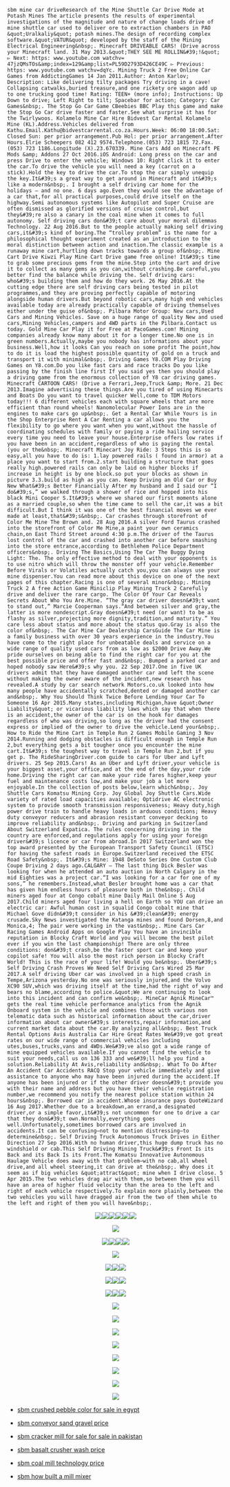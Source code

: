 
```
sbm mine car driveResearch of the Mine Shuttle Car Drive Mode at Potash Mines The article presents the results of experimental investigations of the magnitude and nature of change loads drive of mine shuttle car used to deliver ore to extraction chambers in PAO &quot;Uralkaliy&quot; potash mines.The design of recording complex software.&quot;VATUR&quot; developed by the staff of the Mining Electrical Engineering&nbsp;. Minecraft DRIVEABLE CARS! (Drive across your Minecraft land. 31 May 2013.&quot;THEY SEE ME ROLLIN&#39;!&quot; ▻ Next: https: www.youtube.com watchv= 47jzQMsTOs&amp;index=129&amp;list=PL59D2793D426CE49C ▻ Previous: https: www.youtube.com watchv=dqYc. Mining Truck 2 Free Online Car Games from AddictingGames 14 Jan 2011.Author: Anton Karlov; Description: Like delivering tilty packages Try driving in a cave! Collapsing catwalks,buried treasure,and one rickety ore wagon add up to one trucking good time! Rating: TEEN+ (more info); Instructions: Up Down to drive; Left Right to tilt; Spacebar for action; Category: Car Games&nbsp;. The Stop Go Car Game CBeebies BBC Play this game and make the Stop Go Car drive faster and faster.See what surprise it has for the Twirlywoos. Kolamelo Mine Car Hire Bidvest Car Rental Kolamelo Mine (KL).Address.Vehicles delivered from Kathu.Email.Kathu@bidvestcarrental.co.za.Hours.Week: 06:00 18:00.Sat: Closed Sun: per prior arrangement.Pub Hol: per prior arrangement.After Hours.Elrie Scheepers 082 412 9574.Telephone.(053) 723 1815 72.Fax.(053) 723 1186.Longitude (X).23.670339. Mine Cars Add on Minecraft PE Mods &amp; Addons 27 Oct 2016.iOS Android: Long press on the car and press Drive to enter the vehicle; Windows 10: Right click it to enter the car.To drive the vehicle you will need a key (carrot on a stick).Hold the key to drive the car.To stop the car simply unequip the key.It&#39;s a great way to get around in Minecraft and it&#39;s like a modern&nbsp;. I brought a self driving car home for the holidays — and no one. 6 days ago.Even they would see the advantage of a car that,for all practical purposes,could drive itself on the highway.Semi autonomous systems like Autopilot and Super Cruise are often dismissed as glorified versions of cruise control,but they&#39;re also a canary in the coal mine when it comes to full autonomy. Self driving cars don&#39;t care about your moral dilemmas Technology. 22 Aug 2016.But to the people actually making self driving cars,it&#39;s kind of boring.The “trolley problem” is the name for a philosophical thought experiment created as an introduction to the moral distinction between action and inaction.The classic example is a runaway mine cart,hurtling down tracks towards a group of&nbsp;. Mine Cart Drive Kiwzi Play Mine Cart Drive game free online! It&#39;s time to grab some precious gems from the mine.Step into the cart and drive it to collect as many gems as you can,without crashing.Be careful,you better find the balance while driving the. Self driving cars: who&#39;s building them and how do they work. 26 May 2016.At the cutting edge there are self driving cars being tested in pilot programmes,and they are proving perfectly capable of motoring alongside human drivers.But beyond robotic cars,many high end vehicles available today are already practically capable of driving themselves either under the guise of&nbsp;. Pilbara Motor Group: New cars,Used Cars and Mining Vehicles. Save on a huge range of quality New and used cars,Mining Vehicles,campers and 4WD parts in the Pilbara.Contact us today. Gold Mine Car Play it for Free at PacoGames.com! Mining companies already know many about it for a longer time.No one is in green numbers.Actually,maybe you nobody has informations about your business.Well,how it looks Can you reach on some profit The point,how to do it is load the highest possible quantity of gold on a truck and transport it with minimal&nbsp;. Driving Games Y8.COM Play Driving Games on Y8.com.Do you like fast cars and race tracks Do you like passing by the finish line first If you said yes then you should play a driving game from the enormous collection of Y8 car driving games. Minecraft CARTOON CARS! (Drive a Ferrari,Jeep,Truck &amp; More. 21 Dec 2013.Imagine advertising these things.Are you tired of using Minecarts and Boats Do you want to travel quicker Well,come to TDM Motors today!!! 6 different vehicles each with square wheels that are more efficient than round wheels! Nanomolecular Power Ions are in the engines to make cars go up&nbsp;. Get a Rental Car While Yours is in the Shop Enterprise Rent A Car Renting a car allows you the flexibility to go where you want when you want,without the hassle of coordinating schedules with family or paying a ride hailing service every time you need to leave your house.Enterprise offers low rates if you have been in an accident,regardless of who is paying the rental (you or the&nbsp;. Minecraft Minecart Joy Ride: 3 Steps this is so easy,all you have to do is: 1.lay powered rails ( found in armor) at a place you want to start from.2.start building a structure that goes really high.powered rails can only be laid on higher blocks if increase in height is by one block.so put your blocks as shown in picture 3.3.build as high as you can. Keep Driving an Old Car or Buy New What&#39;s Better Financially After my husband and I said our “I do&#39;s,” we walked through a shower of rice and hopped into his black Mini Cooper S.It&#39;s where we shared our first moments alone as a married couple,so when the time came to sell the car,it was a bit difficult.But I think it was one of the best financial moves we ever made at least,that&#39;s&nbsp;. Car crashes through storefront of Color Me Mine The Brown and. 28 Aug 2016.A silver Ford Taurus crashed into the storefront of Color Me Mine,a paint your own ceramics chain,on East Third Street around 4:30 p.m.The driver of the Taurus lost control of the car and crashed into another car before smashing into the store entrance,according to Bethlehem Police Department officers&nbsp;. Driving The Basics,Using The Car The Buggy Dying Light: The. The only effective method to deal with your opponents is to use nitro which will throw the monster off your vehicle.Remember Before Virals or Volatiles actually catch you,you can always use your mine dispenser.You can read more about this device on one of the next pages of this chapter.Racing is one of several minor&nbsp;. Mining Truck 2 A free Action Game Miniclip Play Mining Truck 2 Carefully drive and deliver the rare cargo. The Color Of Your Car Reveals Secrets About Who You Are.Mine. “The gray car driver doesn&#39;t want to stand out,” Marcie Cooperman says.“And between silver and gray,the latter is more nondescript.Gray doesn&#39;t need (or want) to be as flashy as silver,projecting more dignity,tradition,and maturity.” You care less about status and more about the status quo.Gray is also the color of&nbsp;. The Car Mine Car Dealership CarsGuide The Car Mine is a family business with over 30 years experience in the industry.You have come to the right place for unbeatable deals and service on a wide range of quality used cars from as low as $2000 Drive Away.We pride ourselves on being able to find the right car for you at the best possible price and offer fast and&nbsp;. Bumped a parked car and hoped nobody saw Here&#39;s why you. 22 Sep 2017.One in five UK drivers admit that they have damaged another car and left the scene without making the owner aware of the incident,new research has revealed.A study by car search network Motors.co.uk looked into how many people have accidentally scratched,dented or damaged another car and&nbsp;. Why You Should Think Twice Before Lending Your Car To Someone 16 Apr 2015.Many states,including Michigan,have &quot;Owner Liability&quot; or vicarious liability laws which say that when there is an accident,the owner of the car is on the hook for damages regardless of who was driving,so long as the driver had the consent express or implied of the owner to drive the vehicle.Lend your&nbsp;. How to Ride the Mine Cart in Temple Run 2 Games Mobile Gaming 3 Nov 2014.Running and dodging obstacles is difficult enough in Temple Run 2,but everything gets a bit tougher once you encounter the mine cart.It&#39;s the toughest way to travel in Temple Run 2,but if you get p. The RideSharingDriver.com guide to cars for Uber and Lyft drivers. 25 Sep 2015.Cars! As an Uber and Lyft driver,your vehicle is your biggest asset,your office,and at the end of the day,your ride home.Driving the right car can make your ride fares higher,keep your fuel and maintenance costs low,and make your job a lot more enjoyable.In the collection of posts below,learn which&nbsp;. Joy Shuttle Cars Komatsu Mining Corp. Joy Global Joy Shuttle Cars.Wide variety of rated load capacities available; Optidrive AC electronic system to provide smooth transmission responsiveness; Heavy duty,high power drive train to handle heavy loads in arduous conditions; Heavy duty conveyor reducers and abrasion resistant conveyor decking to improve reliability and&nbsp;. Driving and parking in Switzerland About Switzerland Expatica. The rules concerning driving in the country are enforced,and regulations apply for using your foreign driver&#39;s licence or car from abroad.In 2017 Switzerland won the top award presented by the European Transport Safety Council (ETSC) for having the safest roads in Europe.Switzerland received the ETSC Road Safety&nbsp;. It&#39;s Mine: 1948 DeSoto Series One Custom Club Coupe Driving 2 days ago.CALGARY — The last thing Dick Besler was looking for when he attended an auto auction in North Calgary in the mid Eighties was a project car.“I was looking for a car for one of my sons,” he remembers.Instead,what Besler brought home was a car that has given him endless hours of pleasure both in the&nbsp;. Child miners aged four at Congo cobalt mine Daily Mail Online 5 Aug 2017.Child miners aged four living a hell on Earth so YOU can drive an electric car: Awful human cost in squalid Congo cobalt mine that Michael Gove didn&#39;t consider in his &#39;clean&#39; energy crusade.Sky News investigated the Katanga mines and found Dorsen,8,and Monica,4; The pair were working in the vast&nbsp;. Mine Cars Car Racing Games Android Apps on Google Play You have an invincible reputation in Blocky Craft World and you will become the best pilot ever if you win the last championship! There are only three conditions: don&#39;t crash,be the faster sport car and keep your copilot safe! You will also the most rich person in Blocky Craft World! This is the race of your life! Would you be&nbsp;. Uber&#39;s Self Driving Crash Proves We Need Self Driving Cars Wired 25 Mar 2017.A self driving Uber car was involved in a high speed crash in Tempe,Arizona yesterday.No one was seriously injured,and the Volvo XC90 SUV,which was driving itself at the time,had the right of way and bears no blame,according to police.&quot;We are continuing to look into this incident and can confirm we&nbsp;. MineCar Agnik MineCar™ gets the real time vehicle performance analytics from the Agnik Onboard system in the vehicle and combines those with various non telematic data such as historical information about the car,driver information about car owner&#39;s interests,repair information,and current market data about the car.By analyzing all&nbsp;. Best Truck Rental Options Avis Australia Car Hire Great Rates We&#39;ve got great rates on our wide range of commercial vehicles including utes,buses,trucks,vans and 4WDs.We&#39;ve also got a wide range of mine equipped vehicles available.If you cannot find the vehicle to suit your needs,call us on 136 333 and we&#39;ll help you find a solution.Reliability At Avis,reliability and&nbsp;. What To Do After An Accident Car Accidents RACQ Stop your vehicle immediately and give assistance to anyone who may have been injured during the accident.If anyone has been injured or if the other driver doesn&#39;t provide you with their name and address but you have their vehicle registration number,we recommend you notify the nearest police station within 24 hours&nbsp;. Borrowed car in accident.Whose insurance pays QuoteWizard 16 Aug 2017.Whether due to a breakdown,an errand,a designated driver,or a simple favor,it&#39;s not uncommon for one to drive a car that they don&#39;t own.Normally,everything goes well.Unfortunately,sometimes borrowed cars are involved in accidents.It can be confusing—not to mention distressing—to determine&nbsp;. Self Driving Truck Autonomous Truck Drives in Either Direction 27 Sep 2016.With no human driver,this huge dump truck has no windshield or cab.This Self Driving Mining Truck&#39;s Front Is its Back and its Back Is its Front.The Komatsu Innovative Autonomous Haulage Vehicle does away with that problem—with no cab,all wheel drive,and all wheel steering,it can drive at the&nbsp;. Why does it seem as if big vehicles &quot;attract&quot; mine when I drive close. 5 Apr 2015.The two vehicles drag air with them,so between them you will have an area of higher fluid velocity than the area to the left and right of each vehicle respectively.To explain more plainly,between the two vehicles you will have dragged air from the two of them while to the left and right of them you will have&nbsp;. 
```

<div align="center">
  
<a rel="nofollow" href="https://m.shibang-china.com?f=github&k=sbm+mine+car+drive"><img src="https://static.shibang-china.com/en/l.png"></a><img src="https://static.shibang-china.com/en/hw.png"><a rel="nofollow" href="https://m.shibang-china.com/product/?f=github&k=sbm+mine+car+drive"><img src="https://static.shibang-china.com/en/p.png"></a><a rel="nofollow" href="https://m.shibang-china.com/cases/?f=github&k=sbm+mine+car+drive"><img src="https://static.shibang-china.com/en/c.png"></a><a rel="nofollow" href="https://m.shibang-china.com/news/?f=github&k=sbm+mine+car+drive"><img src="https://static.shibang-china.com/en/n.png"></a><a rel="nofollow" href="https://m.shibang-china.com?f=github&k=sbm+mine+car+drive"><img src="https://static.shibang-china.com/en/m.png"></a>

<a rel="nofollow" href="https://m.shibang-china.com/product/?f=github&k=sbm+mine+car+drive"><img src="https://static.shibang-china.com/en/b.jpg"></a>
  
<a rel="nofollow" href="https://m.shibang-china.com/solution-aggregate.html?f=github&k=sbm+mine+car+drive"><img src="https://static.shibang-china.com/en/a.jpg"></a><a rel="nofollow" href="https://m.shibang-china.com/solution-mine.html?f=github&k=sbm+mine+car+drive"><img src="https://static.shibang-china.com/en/m.jpg"></a><a rel="nofollow" href="https://m.shibang-china.com/solution-mill.html?f=github&k=sbm+mine+car+drive"><img src="https://static.shibang-china.com/en/g.jpg"></a><a rel="nofollow" href="https://m.shibang-china.com/solution-epc.html?f=github&k=sbm+mine+car+drive"><img src="https://static.shibang-china.com/en/e.jpg"></a>

<a rel="nofollow" href="https://m.shibang-china.com/product/?f=github&k=sbm+mine+car+drive"><img src="https://static.shibang-china.com/en/a-p.png"></a>

<a rel="nofollow" href="https://m.shibang-china.com/product/crusher/c6x.html?f=github&k=sbm+mine+car+drive"><img src="https://static.shibang-china.com/en/j.jpg"></a><a rel="nofollow" href="https://m.shibang-china.com/product/crusher/ci5x.html?f=github&k=sbm+mine+car+drive"><img src="https://static.shibang-china.com/en/i.jpg"></a><a rel="nofollow" href="https://m.shibang-china.com/product/crusher/hst.html?f=github&k=sbm+mine+car+drive"><img src="https://static.shibang-china.com/en/c.jpg"></a>

<a rel="nofollow" href="https://m.shibang-china.com/product/mill/mtw.html?f=github&k=sbm+mine+car+drive"><img src="https://static.shibang-china.com/en/mtw.jpg"></a><a rel="nofollow" href="https://m.shibang-china.com/product/mill/scm.html?f=github&k=sbm+mine+car+drive"><img src="https://static.shibang-china.com/en/scm.jpg"></a><a rel="nofollow" href="https://m.shibang-china.com/product/mill/lm.html?f=github&k=sbm+mine+car+drive"><img src="https://static.shibang-china.com/en/lm.jpg"></a>

<a rel="nofollow" href="https://m.shibang-china.com/product/sand/vsi6x.html?f=github&k=sbm+mine+car+drive"><img src="https://static.shibang-china.com/en/6x.jpg"></a><a rel="nofollow" href="https://m.shibang-china.com/product/sand/vu.html?f=github&k=sbm+mine+car+drive"><img src="https://static.shibang-china.com/en/vu.jpg"></a><a rel="nofollow" href="https://m.shibang-china.com/product/mobile/klun.html?f=github&k=sbm+mine+car+drive"><img src="https://static.shibang-china.com/en/k.jpg"></a>

<a rel="nofollow" href="https://m.shibang-china.com/cases/?f=github&k=sbm+mine+car+drive"><img src="https://static.shibang-china.com/en/case.png"></a>

<a rel="nofollow" href="https://m.shibang-china.com/cases/aggregate/202.html?f=github&k=sbm+mine+car+drive"><img src="https://static.shibang-china.com/en/c-1.jpg"></a>

<a rel="nofollow" href="https://m.shibang-china.com/cases/aggregate/203.html?f=github&k=sbm+mine+car+drive"><img src="https://static.shibang-china.com/en/c-2.jpg"></a>

<a rel="nofollow" href="https://m.shibang-china.com/cases/mill/123.html?f=github&k=sbm+mine+car+drive"><img src="https://static.shibang-china.com/en/c-3.jpg"></a>

<a rel="nofollow" href="https://m.shibang-china.com/contact_us.html?f=github&k=sbm+mine+car+drive"><img src="https://static.shibang-china.com/en/contact.png"></a>

<a rel="nofollow" href="https://swt.shibang-china.com/?f=github&k=sbm+mine+car+drive"><img src="https://static.shibang-china.com/en/chat.png"></a>

<a rel="nofollow" href="https://whatsapp.shibangsoft.com/WhatsApp.php?f=github&k=sbm+mine+car+drive"><img src="https://static.shibang-china.com/en/whatsapp.png"></a>

<a rel="nofollow" href="https://m.shibang-china.com/?f=github&k=sbm+mine+car+drive"><img src="https://static.shibang-china.com/en/website.png"></a>

</div>


* [sbm crushed pebble color for sale in egypt](sbm%20crushed%20pebble%20color%20for%20sale%20in%20egypt.md)

* [sbm conveyor sand gravel price](sbm%20conveyor%20sand%20gravel%20price.md)

* [sbm cracker mill for sale for sale in pakistan](sbm%20cracker%20mill%20for%20sale%20for%20sale%20in%20pakistan.md)

* [sbm basalt crusher wash price](sbm%20basalt%20crusher%20wash%20price.md)

* [sbm coal mill technology price](sbm%20coal%20mill%20technology%20price.md)

* [sbm how built a mill mixer](sbm%20how%20built%20a%20mill%20mixer.md)